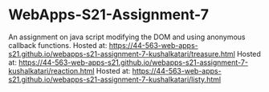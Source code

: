 # WebApps-S21-Assignment-7
An assignment on java script modifying the DOM and using anonymous callback functions.
Hosted at: https://44-563-web-apps-s21.github.io/webapps-s21-assignment-7-kushalkatari/treasure.html
Hosted at: https://44-563-web-apps-s21.github.io/webapps-s21-assignment-7-kushalkatari/reaction.html
Hosted at: https://44-563-web-apps-s21.github.io/webapps-s21-assignment-7-kushalkatari/listy.html
